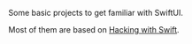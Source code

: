 Some basic projects to get familiar with SwiftUI. 

Most of them are based on [Hacking with Swift](https://www.hackingwithswift.com/books/ios-swiftui).
